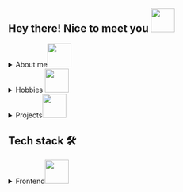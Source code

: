 ## Hey there! Nice to meet you <img src="https://camo.githubusercontent.com/d3359cb00ab0b5ed8f2e1fe3fceb4fbaf3b614340f8c0db99c17b9f50b351770/68747470733a2f2f656d6f6a69732e736c61636b6d6f6a69732e636f6d2f656d6f6a69732f696d616765732f313533313834393433302f343234362f626c6f622d73756e676c61737365732e6769663f31353331383439343330" width="48">  
<details>

  <summary>About me<img src="https://media.giphy.com/media/SGGHAPCjED1OcW6ixv/giphy.gif" width="48">  </summary>
  
  • Passionate fullstack developer with almost 3 years of experience  
  • Hardworking and analytical specialist who possesses strong problem-solving skills and a drive to learn new things  
  • Constantly looking to improve myself while growing in the computer science and technology fields  
  • Pride myself on being polite, welcoming and professional at all times.  
  </details>

<details>
  <summary> Hobbies <img src="https://media.giphy.com/media/40a8jFMt0sc73UtpaH/giphy.gif" width="48"> </summary> 
 
  
  • Really mad at developing my skills, so most of the time I read special literature in programming  
  • Listen to music, watch films and Youtube videos just like everybody else  
  • A fan of visual novels  
  • And programming, of course <img src="https://media.giphy.com/media/f4bdZrlxh7ALRv6Fym/giphy.gif" width="20">
 
</details>

<details>

  <summary>Projects<img src="https://media.giphy.com/media/fLp2fTpKTZsj2xW1zI/giphy.gif" width="48">  </summary>
  
  • Worked over projects in environmental service industry  
  • Created the functional client part of the app  
  • Administrated the projects in Firebase and Gitlab  
  • Code reviewing  
  • Requests merging  
  • CI/CD configuring
  </details>
  
  ## Tech stack 🛠
  <details>
   <summary>Frontend<img src="https://media.giphy.com/media/t6Kf2qs5fgWiAlOig5/giphy.gif" width="48">  </summary>  
  
  <img src="https://camo.githubusercontent.com/532e7f0e2a18756d452f215749bbf270182280689b091516bdf0ff97e3d8e9c1/68747470733a2f2f696d672e736869656c64732e696f2f62616467652f6e6f64652e6a732d3644413535463f7374796c653d666c6174266c6f676f3d6e6f64652e6a73266c6f676f436f6c6f723d7768697465" width="80">  <img src="https://camo.githubusercontent.com/be0341460963bc4ff9b532f9c172cc1a7c68eb299f7aea5d690ed0a24047b1e2/68747470733a2f2f696d672e736869656c64732e696f2f62616467652f72656163742d2532333230323332612e7376673f7374796c653d666c6174266c6f676f3d7265616374266c6f676f436f6c6f723d253233363144414642" width="65"> <img src="https://camo.githubusercontent.com/967e65f67e4a1a9185c7f6d5fdb0cf3588aed0b70538a57cd36f34a1c9ba56f2/68747470733a2f2f696d672e736869656c64732e696f2f62616467652f72656475782d2532333539336438382e7376673f7374796c653d666c6174266c6f676f3d7265647578266c6f676f436f6c6f723d7768697465" width="70"> <img src="https://camo.githubusercontent.com/b4befe54390ddf13216a4b89766f748847cd9240ca756eab2296d3e26da8e2ef/68747470733a2f2f696d672e736869656c64732e696f2f62616467652f637373332d2532333135373242362e7376673f7374796c653d666c6174266c6f676f3d63737333266c6f676f436f6c6f723d7768697465" width="65">  <img src="https://jestjs.io/img/jest-badge.svg" width="70">  <img src="https://img.shields.io/badge/-MaterialUI-blue" width="85"> 
  </details>
